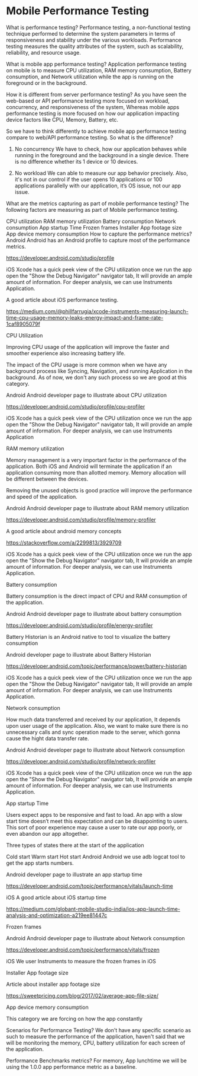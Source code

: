 # Mobile Performance Testing

What is performance testing?
Performance testing, a non-functional testing technique performed to determine the system parameters in terms of responsiveness and stability under the various workloads. Performance testing measures the quality attributes of the system, such as scalability, reliability, and resource usage.

What is mobile app performance testing?
Application performance testing on mobile is to measure CPU utilization, RAM memory consumption, Battery consumption, and Network utilization while the app is running on the foreground or in the background.

How it is different from server performance testing?
As you have seen the web-based or API performance testing more focused on workload, concurrency, and responsiveness of the system, Whereas mobile apps performance testing is more focused on how our application impacting device factors like CPU, Memory, Battery, etc.

So we have to think differently to achieve mobile app performance testing compare to web/API performance testing. So what is the difference?

1. No concurrency
We have to check, how our application behaves while running in the foreground and the background in a single device. There is no difference whether its 1 device or 10 devices. 

2. No workload
We can able to measure our app behavior precisely. Also, it's not in our control if the user opens 10 applications or 100 applications parallelly with our application, it’s OS issue, not our app issue.

What are the metrics capturing as part of mobile performance testing?
The following factors are measuring as part of Mobile performance testing.

CPU utilization
RAM  memory utilization
Battery consumption
Network  consumption
App startup Time
Frozen frames
Installer App footage size
App device memory consumption
How to capture the performance metrics?
Android
Android has an Android profile to capture most of the performance metrics.

 https://developer.android.com/studio/profile

iOS
Xcode has a quick peek view of the CPU utilization once we run the app open the "Show the Debug Navigator" navigator tab, It will provide an ample amount of information. For deeper analysis, we can use Instruments Application.

A good article about iOS performance testing.

https://medium.com/@phillfarrugia/xcode-instruments-measuring-launch-time-cpu-usage-memory-leaks-energy-impact-and-frame-rate-1caf8905079f

CPU Utilization

Improving CPU usage of the application will improve the faster and smoother experience also increasing battery life.

The impact of the CPU usage is more common when we have any background process like Syncing, Navigation, and running Application in the background. As of now, we don't any such process so we are good at this category. 

Android
Android developer page to illustrate about CPU utilization

https://developer.android.com/studio/profile/cpu-profiler

iOS
Xcode has a quick peek view of the CPU utilization once we run the app open the "Show the Debug Navigator" navigator tab, It will provide an ample amount of information. For deeper analysis, we can use Instruments Application

RAM  memory utilization

Memory management is a very important factor in the performance of the application. Both iOS and Android will terminate the application if an application consuming more than allotted memory. Memory allocation will be different between the devices.

Removing the unused objects is good practice will improve the performance and speed of the application.

Android
Android developer page to illustrate about RAM memory utilization

https://developer.android.com/studio/profile/memory-profiler

A good article about android memory concepts

https://stackoverflow.com/a/2299813/3929709

iOS
Xcode has a quick peek view of the CPU utilization once we run the app open the "Show the Debug Navigator" navigator tab, It will provide an ample amount of information. For deeper analysis, we can use Instruments Application.

Battery consumption

Battery consumption is the direct impact of CPU and RAM consumption of the application. 

Android
Android developer page to illustrate about battery consumption

https://developer.android.com/studio/profile/energy-profiler

Battery Historian is an Android native to tool to visualize the battery consumption

Android developer page to illustrate about Battery Historian

https://developer.android.com/topic/performance/power/battery-historian

iOS
Xcode has a quick peek view of the CPU utilization once we run the app open the "Show the Debug Navigator" navigator tab, It will provide an ample amount of information. For deeper analysis, we can use Instruments Application.

Network  consumption

How much data transferred and received by our application, It depends upon user usage of the application. Also, we want to make sure there is no unnecessary calls and sync operation made to the server, which gonna cause the hight data transfer rate.

Android
Android developer page to illustrate about Network consumption

https://developer.android.com/studio/profile/network-profiler

iOS
Xcode has a quick peek view of the CPU utilization once we run the app open the "Show the Debug Navigator" navigator tab, It will provide an ample amount of information. For deeper analysis, we can use Instruments Application.

App startup Time

Users expect apps to be responsive and fast to load. An app with a slow start time doesn’t meet this expectation and can be disappointing to users. This sort of poor experience may cause a user to rate our app poorly, or even abandon our app altogether.

Three types of states there at the start of the application

Cold start
Warm start
Hot start
Android
Android we use adb logcat tool to get the app starts numbers.

Android developer page to illustrate an app startup time

https://developer.android.com/topic/performance/vitals/launch-time

iOS
A good article about iOS startup time

https://medium.com/globant-mobile-studio-india/ios-app-launch-time-analysis-and-optimization-a219ee81447c

Frozen frames

Android
Android developer page to illustrate about Network consumption

https://developer.android.com/topic/performance/vitals/frozen

iOS
We user Instruments to measure the frozen frames in iOS

Installer App footage size

Article about installer app footage size

https://sweetpricing.com/blog/2017/02/average-app-file-size/

App device memory consumption

This category we are forcing on how the app constantly 

Scenarios for Performance Testing?
We don't have any specific scenario as such to measure the performance of the application, haven't said that we will be monitoring the memory, CPU, battery utilization for each screen of the application.

Performance Benchmarks metrics?
For memory, App lunchtime we will be using the 1.0.0 app performance metric as a baseline.

